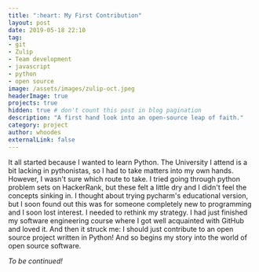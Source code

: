 ```yaml
---
title: ":heart: My First Contribution"
layout: post
date: 2019-05-18 22:10
tag: 
- git
- Zulip
- Team development
- javascript
- python
- open source
image: /assets/images/zulip-oct.jpeg
headerImage: true
projects: true
hidden: true # don't count this post in blog pagination
description: "A first hand look into an open-source leap of faith."
category: project
author: whoodes
externalLink: false
---
```

It all started because I wanted to learn Python.  The University I attend is a bit lacking in pythonistas,
so I had to take matters into my own hands.  However, I wasn't sure which route to take.  I tried going
through python problem sets on HackerRank, but these felt a little dry and I didn't feel the concepts
sinking in.  I thought about trying pycharm's educational version, but I soon found out this was for
someone completely new to programming and I soon lost interest.  I needed to rethink my strategy.  I had
just finished my software engineering course where I got well acquainted with GitHub and loved it.  And
then it struck me: I should just contribute to an open source project written in Python!  And so begins
my story into the world of open source software.

*To be continued!* 
